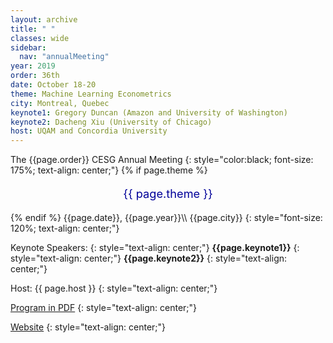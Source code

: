 ```yaml
---
layout: archive
title: " "
classes: wide
sidebar:
  nav: "annualMeeting"
year: 2019
order: 36th
date: October 18-20
theme: Machine Learning Econometrics
city: Montreal, Quebec
keynote1: Gregory Duncan (Amazon and University of Washington)
keynote2: Dacheng Xiu (University of Chicago)
host: UQAM and Concordia University
---
```

The {{page.order}} CESG Annual Meeting
{: style="color:black; font-size: 175%; text-align: center;"}
{% if page.theme %}
<p style="font-size:130%; text-align:center; color:#000099">{{ page.theme }}</p>
{% endif %}
{{page.date}}, {{page.year}}\\
{{page.city}}
{: style="font-size: 120%; text-align: center;"}

 Keynote Speakers: 
{: style="text-align: center;"}
**{{page.keynote1}}**
{: style="text-align: center;"}
**{{page.keynote2}}** 
{: style="text-align: center;"}

Host: {{ page.host }}
{: style="text-align: center;"}

[Program in PDF](/assets/pdf/cesg-program-{{page.year}}.pdf)
{: style="text-align: center;"}

<a href="https://cirano.qc.ca/en/events/866" target="_blank">Website</a>
{: style="text-align: center;"}
